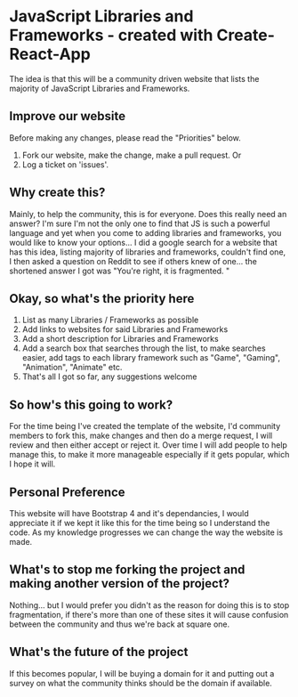 # JavaScript Libraries and Frameworks - created with Create-React-App

The idea is that this will be a community driven website that lists the majority of JavaScript Libraries and Frameworks.

## Improve our website
Before making any changes, please read the "Priorities" below.
1. Fork our website, make the change, make a pull request.
Or
2. Log a ticket on 'issues'.

## Why create this?
Mainly, to help the community, this is for everyone.
Does this really need an answer? I'm sure I'm not the only one to find that JS is such a powerful language and yet when you come to adding libraries and frameworks, you would like to know your options...
I did a google search for a website that has this idea, listing majority of libraries and frameworks, couldn't find one, I then  asked a question on Reddit to see if others knew of one... the shortened answer I got was "You're right, it is fragmented. "

## Okay, so what's the priority here
1. List as many Libraries / Frameworks as possible
2. Add links to websites for said Libraries and Frameworks
3. Add a short description for Libraries and Frameworks
4. Add a search box that searches through the list, to make searches easier, add tags to each library framework such as "Game", "Gaming", "Animation", "Animate" etc.
5. That's all I got so far, any suggestions welcome

## So how's this going to work?
For the time being I've created the template of the website, I'd community members to fork this, make changes and then do a merge request, I will review and then either accept or reject it. 
Over time I will add people to help manage this, to make it more manageable especially if it gets popular, which I hope it will.

## Personal Preference
This website will have Bootstrap 4 and it's dependancies, I would appreciate it if we kept it like this for the time being so I understand the code. As my knowledge progresses we can change the way the website is made.

## What's to stop me forking the project and making another version of the project?
Nothing... but I would prefer you didn't as the reason for doing this is to stop fragmentation, if there's more than one of these sites it will cause confusion between the community and thus we're back at square one.

## What's the future of the project
If this becomes popular, I will be buying a domain for it and putting out a survey on what the community thinks should be the domain if available.
